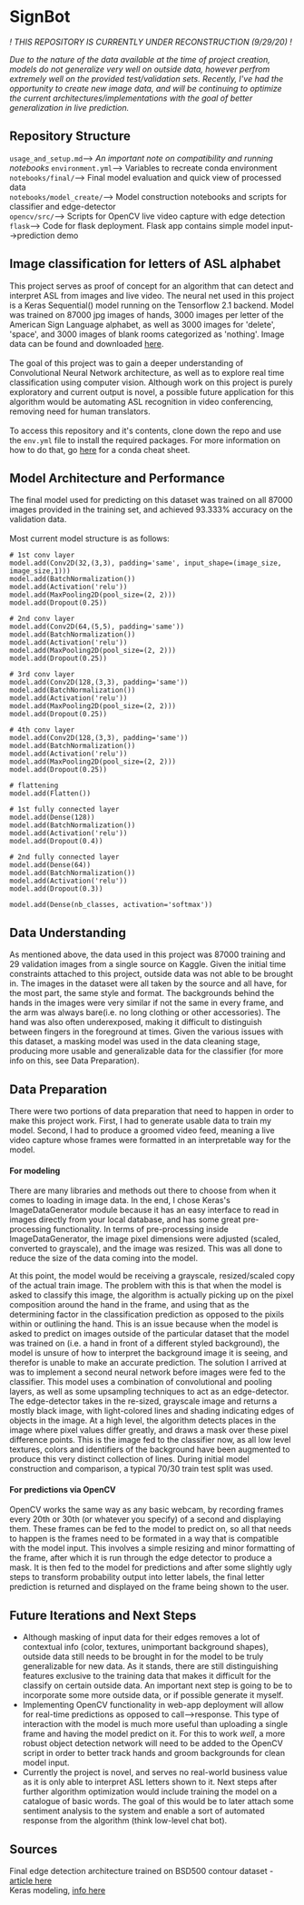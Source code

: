 # SignBot
*! THIS REPOSITORY IS CURRENTLY UNDER RECONSTRUCTION (9/29/20) !*

*Due to the nature of the data available at the time of project creation, models do not generalize very well on outside data, however perfrom extremely well on the provided test/validation sets. Recently, I've had the opportunity to create new image data, and will be continuing to optimize the current architectures/implementations with the goal of better generalization in live prediction.*
## Repository Structure
`usage_and_setup.md`--> *An important note on compatibility and running notebooks*
`environment.yml`--> Variables to recreate conda environment
`notebooks/final/`--> Final model evaluation and quick view of processed data <br>
`notebooks/model_create/`--> Model construction notebooks and scripts for classifier and edge-detector <br>
`opencv/src/`--> Scripts for OpenCV live video capture with edge detection <br>
`flask`--> Code for flask deployment.  Flask app contains simple model input-->prediction demo <br>

## Image classification for letters of ASL alphabet
This project serves as proof of concept for an algorithm that can detect and interpret ASL from images and live video.  The neural net used in this project is a Keras Sequential() model running on the Tensorflow 2.1 backend.  Model was trained on 87000 jpg images of hands, 3000 images per letter of the American Sign Language alphabet, as well as 3000 images for 'delete', 'space', and 3000 images of blank rooms categorized as 'nothing'.  Image data can be found and downloaded [here](https://www.kaggle.com/grassknoted/asl-alphabet).  
<br>
The goal of this project was to gain a deeper understanding of Convolutional Neural Network architecture, as well as to explore real time classification using computer vision.  Although work on this project is purely exploratory and current output is novel, a possible future application for this algorithm would be automating ASL recognition in video conferencing, removing need for human translators.
<br>
<br>
To access this repository and it's contents, clone down the repo and use the `env.yml` file to install the required packages.  For more information on how to do that, go [here](https://docs.conda.io/projects/conda/en/latest/user-guide/tasks/manage-environments.html#creating-an-environment-from-an-environment-yml-file) for a conda cheat sheet.

## Model Architecture and Performance
The final model used for predicting on this dataset was trained on all 87000 images provided in the training set, and achieved 93.333% accuracy on the validation data.  
<br>
Most current model structure is as follows:
```
# 1st conv layer
model.add(Conv2D(32,(3,3), padding='same', input_shape=(image_size, image_size,1)))
model.add(BatchNormalization())
model.add(Activation('relu'))
model.add(MaxPooling2D(pool_size=(2, 2)))
model.add(Dropout(0.25))

# 2nd conv layer
model.add(Conv2D(64,(5,5), padding='same'))
model.add(BatchNormalization())
model.add(Activation('relu'))
model.add(MaxPooling2D(pool_size=(2, 2)))
model.add(Dropout(0.25))

# 3rd conv layer
model.add(Conv2D(128,(3,3), padding='same'))
model.add(BatchNormalization())
model.add(Activation('relu'))
model.add(MaxPooling2D(pool_size=(2, 2)))
model.add(Dropout(0.25))

# 4th conv layer
model.add(Conv2D(128,(3,3), padding='same'))
model.add(BatchNormalization())
model.add(Activation('relu'))
model.add(MaxPooling2D(pool_size=(2, 2)))
model.add(Dropout(0.25))

# flattening
model.add(Flatten())

# 1st fully connected layer
model.add(Dense(128))
model.add(BatchNormalization())
model.add(Activation('relu'))
model.add(Dropout(0.4))

# 2nd fully connected layer
model.add(Dense(64))
model.add(BatchNormalization())
model.add(Activation('relu'))
model.add(Dropout(0.3))

model.add(Dense(nb_classes, activation='softmax'))
```
## Data Understanding
As mentioned above, the data used in this project was 87000 training and 29 validation images from a single source on Kaggle.  Given the initial time constraints attached to this project, outside data was not able to be brought in. The images in the dataset were all taken by the source and all have, for the most part, the same style and format.  The backgrounds behind the hands in the images were very similar if not the same in every frame, and the arm was always bare(i.e. no long clothing or other accessories).  The hand was also often underexposed, making it difficult to distinguish between fingers in the foreground at times.  Given the various issues with this dataset, a masking model was used in the data cleaning stage, producing more usable and generalizable data for the classifier (for more info on this, see Data Preparation).  
## Data Preparation
There were two portions of data preparation that need to happen in order to make this project work.  First, I had to generate usable data to train my model.  Second, I had to produce a groomed video feed, meaning a live video capture whose frames were formatted in an interpretable way for the model.
#### For modeling
There are many libraries and methods out there to choose from when it comes to loading in image data. In the end, I chose Keras's ImageDataGenerator module because it has an easy interface to read in images directly from your local database, and has some great pre-processing functionality.  In terms of pre-processing inside ImageDataGenerator, the image pixel dimensions were adjusted (scaled, converted to grayscale), and the image was resized.  This was all done to reduce the size of the data coming into the model.

At this point, the model would be receiving a grayscale, resized/scaled copy of the actual train image.  The problem with this is that when the model is asked to classify this image, the algorithm is actually picking up on the pixel composition around the hand in the frame, and using that as the determining factor in the classification prediction as opposed to the pixils within or outlining the hand.  This is an issue because when the model is asked to predict on images outside of the particular dataset that the model was trained on (i.e. a hand in front of a different styled background), the model is unsure of how to interpret the background image it is seeing, and therefor is unable to make an accurate prediction.  The solution I arrived at was to implement a second neural network before images were fed to the classifier.  This model uses a combination of convolutional and pooling layers, as well as some upsampling techniques to act as an edge-detector.  The edge-detector takes in the re-sized, grayscale image and returns a mostly black image, with light-colored lines and shading indicating edges of objects in the image.  At a high level, the algorithm detects places in the image where pixel values differ greatly, and draws a mask over these pixel difference points.  This is the image fed to the classifier now, as all low level textures, colors and identifiers of the background have been augmented to produce this very distinct collection of lines.  During initial model construction and comparison, a typical 70/30 train test split was used.
#### For predictions via OpenCV 
OpenCV works the same way as any basic webcam, by recording frames every 20th or 30th (or whatever you specify) of a second and displaying them. These frames can be fed to the model to predict on, so all that needs to happen is the frames need to be formated in a way that is compatible with the model input.  This involves a simple resizing and minor formatting of the frame, after which it is run through the edge detector to produce a mask.  It is then fed to the model for predictions and after some slightly ugly steps to transform probability output into letter labels, the final letter prediction is returned and displayed on the frame being shown to the user.

## Future Iterations and Next Steps
- Although masking of input data for their edges removes a lot of contextual info (color, textures, unimportant background shapes), outside data still needs to be brought in for the model to be truly generalizable for new data.  As it stands, there are still distinguishing features exclusive to the training data that makes it difficult for the classify on certain outside data.  An important next step is going to be to incorporate some more outside data, or if possible generate it myself.
- Implementing OpenCV functionality in web-app deployment will allow for real-time predictions as opposed to call-->response.  This type of interaction with the model is much more useful than uploading a single frame and having the model predict on it.  For this to work *well*, a more robust object detection network will need to be added to the OpenCV script in order to better track hands and groom backgrounds for clean model input.
- Currently the project is novel, and serves no real-world business value as it is only able to interpret ASL letters shown to it. Next steps after further algorithm optimization would include training the model on a catalogue of basic words.  The goal of this would be to later attach some sentiment analysis to the system and enable a sort of automated response from the algorithm (think low-level chat bot).

## Sources
Final edge detection architecture trained on BSD500 contour dataset - [article here](http://www.kubacieslik.com/developing-deep-learning-edge-detector-solve-toy-problem/)
<br>
Keras modeling, [info here](https://keras.io/why-use-keras/)
